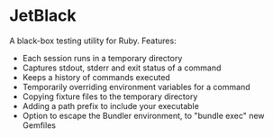 # JetBlack

A black-box testing utility for Ruby. Features:

- Each session runs in a temporary directory
- Captures stdout, stderr and exit status of a command
- Keeps a history of commands executed
- Temporarily overriding environment variables for a command
- Copying fixture files to the temporary directory
- Adding a path prefix to include your executable
- Option to escape the Bundler environment, to "bundle exec" new Gemfiles
